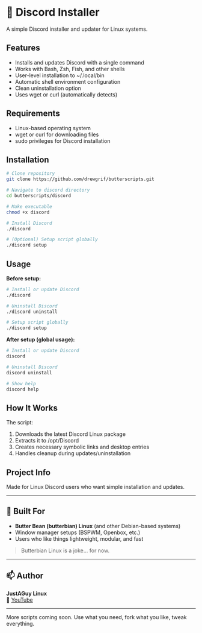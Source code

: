 # 🧈 Discord Installer

A simple Discord installer and updater for Linux systems.

## Features
- Installs and updates Discord with a single command
- Works with Bash, Zsh, Fish, and other shells
- User-level installation to ~/.local/bin
- Automatic shell environment configuration
- Clean uninstallation option
- Uses wget or curl (automatically detects)

## Requirements
- Linux-based operating system
- wget or curl for downloading files
- sudo privileges for Discord installation

## Installation
```bash
# Clone repository
git clone https://github.com/drewgrif/butterscripts.git

# Navigate to discord directory
cd butterscripts/discord

# Make executable
chmod +x discord

# Install Discord
./discord

# (Optional) Setup script globally
./discord setup
```

## Usage

**Before setup:**
```bash
# Install or update Discord
./discord

# Uninstall Discord
./discord uninstall

# Setup script globally
./discord setup
```

**After setup (global usage):**
```bash
# Install or update Discord
discord

# Uninstall Discord
discord uninstall

# Show help
discord help
```

## How It Works
The script:
1. Downloads the latest Discord Linux package
2. Extracts it to /opt/Discord
3. Creates necessary symbolic links and desktop entries
4. Handles cleanup during updates/uninstallation

## Project Info
Made for Linux Discord users who want simple installation and updates.

---

## 🧈 Built For

- **Butter Bean (butterbian) Linux** (and other Debian-based systems)
- Window manager setups (BSPWM, Openbox, etc.)
- Users who like things lightweight, modular, and fast

> Butterbian Linux is a joke... for now.

---

## 📫 Author

**JustAGuy Linux**  
🎥 [YouTube](https://youtube.com/@JustAGuyLinux)  

---

More scripts coming soon. Use what you need, fork what you like, tweak everything.
